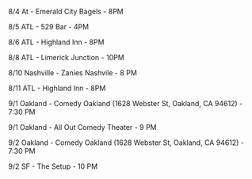 8/4 At - Emerald City Bagels - 8PM

8/5 ATL - 529 Bar - 4PM

8/6 ATL - Highland Inn - 8PM

8/8 ATL - Limerick Junction - 10PM

8/10 Nashville - Zanies Nashvile - 8 PM

8/11 ATL - Highland Inn - 8PM

9/1 Oakland - Comedy Oakland (1628 Webster St, Oakland, CA 94612) - 7:30 PM

9/1 Oakland - All Out Comedy Theater - 9 PM

9/2 Oakland - Comedy Oakland (1628 Webster St, Oakland, CA 94612) - 7:30 PM

9/2 SF - The Setup - 10 PM



